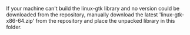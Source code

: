 If your machine can't build the linux-gtk library and no version could
be downloaded from the repository, manually download the latest
'linux-gtk-x86-64.zip' from the repository and place the unpacked library in this folder.
